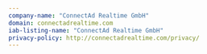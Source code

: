 ```yaml
---
company-name: "ConnectAd Realtime GmbH"
domain: connectadrealtime.com
iab-listing-name: "ConnectAd Realtime GmbH"
privacy-policy: http://connectadrealtime.com/privacy/
---
```

